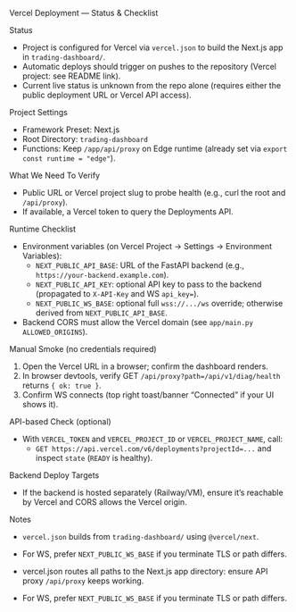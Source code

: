 Vercel Deployment — Status & Checklist

Status
- Project is configured for Vercel via `vercel.json` to build the Next.js app in `trading-dashboard/`.
- Automatic deploys should trigger on pushes to the repository (Vercel project: see README link).
- Current live status is unknown from the repo alone (requires either the public deployment URL or Vercel API access).


Project Settings
- Framework Preset: Next.js
- Root Directory: `trading-dashboard`
- Functions: Keep `/app/api/proxy` on Edge runtime (already set via `export const runtime = "edge"`).


What We Need To Verify
- Public URL or Vercel project slug to probe health (e.g., curl the root and `/api/proxy`).
- If available, a Vercel token to query the Deployments API.

Runtime Checklist
- Environment variables (on Vercel Project → Settings → Environment Variables):
  - `NEXT_PUBLIC_API_BASE`: URL of the FastAPI backend (e.g., `https://your-backend.example.com`).
  - `NEXT_PUBLIC_API_KEY`: optional API key to pass to the backend (propagated to `X-API-Key` and WS `api_key=`).
  - `NEXT_PUBLIC_WS_BASE`: optional full `wss://.../ws` override; otherwise derived from `NEXT_PUBLIC_API_BASE`.
- Backend CORS must allow the Vercel domain (see `app/main.py` `ALLOWED_ORIGINS`).

Manual Smoke (no credentials required)
1) Open the Vercel URL in a browser; confirm the dashboard renders.
2) In browser devtools, verify GET `/api/proxy?path=/api/v1/diag/health` returns `{ ok: true }`.
3) Confirm WS connects (top right toast/banner “Connected” if your UI shows it).

API-based Check (optional)
- With `VERCEL_TOKEN` and `VERCEL_PROJECT_ID` or `VERCEL_PROJECT_NAME`, call:
  - `GET https://api.vercel.com/v6/deployments?projectId=...` and inspect `state` (`READY` is healthy).

Backend Deploy Targets
- If the backend is hosted separately (Railway/VM), ensure it’s reachable by Vercel and CORS allows the Vercel origin.

Notes

- `vercel.json` builds from `trading-dashboard/` using `@vercel/next`.
- For WS, prefer `NEXT_PUBLIC_WS_BASE` if you terminate TLS or path differs.

- vercel.json routes all paths to the Next.js app directory: ensure API proxy `/api/proxy` keeps working.
- For WS, prefer `NEXT_PUBLIC_WS_BASE` if you terminate TLS or path differs.

